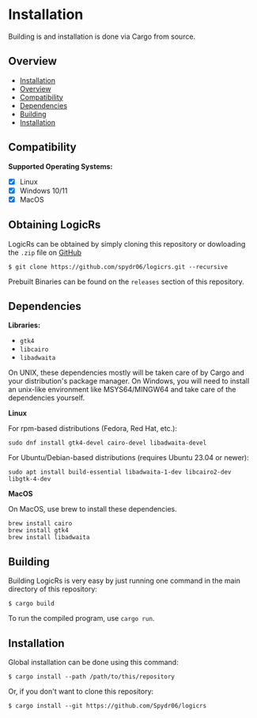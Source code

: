 # Installation

Building is and installation is done via Cargo from source.

## Overview
  - [Installation](#installation)
  - [Overview](#overview)
  - [Compatibility](#compatibility)
  - [Dependencies](#dependencies)
  - [Building](#building)
  - [Installation](#installation-1)

## Compatibility

**Supported Operating Systems:**
- [x] Linux
- [x] Windows 10/11
- [x] MacOS

## Obtaining LogicRs

LogicRs can be obtained by simply cloning this repository or dowloading the `.zip` file on [GitHub](https://github.com/spydr06/LogicRs.git)
```console
$ git clone https://github.com/spydr06/logicrs.git --recursive
```
Prebuilt Binaries can be found on the `releases` section of this repository.

## Dependencies

**Libraries:**
- `gtk4`
- `libcairo`
- `libadwaita`

On UNIX, these dependencies mostly will be taken care of by Cargo and your distribution's package manager.
On Windows, you will need to install an unix-like environment like MSYS64/MINGW64 and take care of the dependencies yourself.

**Linux**

For rpm-based distributions (Fedora, Red Hat, etc.):

```
sudo dnf install gtk4-devel cairo-devel libadwaita-devel
```

For Ubuntu/Debian-based distributions (requires Ubuntu 23.04 or newer):

```
sudo apt install build-essential libadwaita-1-dev libcairo2-dev libgtk-4-dev
```

**MacOS**

On MacOS, use brew to install these dependencies.

```
brew install cairo
brew install gtk4
brew install libadwaita
```

## Building

Building LogicRs is very easy by just running one command in the main directory of this repository:
```console
$ cargo build
```

To run the compiled program, use `cargo run`.

## Installation

Global installation can be done using this command:

```console
$ cargo install --path /path/to/this/repository
```

Or, if you don't want to clone this repository:

```console
$ cargo install --git https://github.com/Spydr06/logicrs
```
